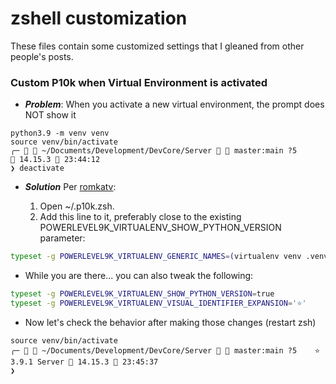 # zshell customization

These files contain some customized settings that I gleaned from other people's posts.

###  Custom P10k when Virtual Environment is activated

   *  ***Problem***: When you activate a new virtual environment, the prompt does NOT show it
   
   ```
   python3.9 -m venv venv
   source venv/bin/activate
╭─   ~/Documents/Development/DevCore/Server   master:main ?5                    14.15.3  23:44:12
   ❯ deactivate
   ```
   
   *  ***Solution*** Per [romkatv](https://github.com/romkatv/powerlevel10k/issues/532#issuecomment-592064973):
   
      1. Open ~/.p10k.zsh.
      2. Add this line to it, preferably close to the existing POWERLEVEL9K_VIRTUALENV_SHOW_PYTHON_VERSION parameter:
      
   ```bash
   typeset -g POWERLEVEL9K_VIRTUALENV_GENERIC_NAMES=(virtualenv venv .venv env)
   ```

   *  While you are there... you can also tweak the following:
   
   ```bash
   typeset -g POWERLEVEL9K_VIRTUALENV_SHOW_PYTHON_VERSION=true
   typeset -g POWERLEVEL9K_VIRTUALENV_VISUAL_IDENTIFIER_EXPANSION='⭐'
   ```
   
   * Now let's check the behavior after making those changes (restart zsh)
   
   ```
   source venv/bin/activate
╭─   ~/Documents/Development/DevCore/Server   master:main ?5    ⭐ 3.9.1 Server  14.15.3  23:45:37
   ❯ 
   ```
   
